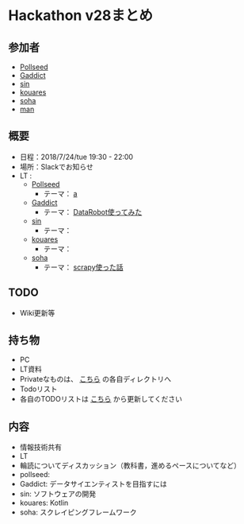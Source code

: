 # Hackathon v28まとめ

## 参加者
* [Pollseed](https://github.com/pollseed)
* [Gaddict](https://github.com/Gaddict)
* [sin](https://github.com/ogasawaraShinnosuke)
* [kouares](https://github.com/kouares)
* [soha](https://github.com/soha)
* [man](???)

## 概要
* 日程：2018/7/24/tue 19:30 - 22:00
* 場所：Slackでお知らせ
* LT : 
  * [Pollseed](https://github.com/pollseed)
    * テーマ： [a](a)
  * [Gaddict](https://github.com/Gaddict)
    * テーマ： [DataRobot使ってみた](https://github.com/gaddict)
  * [sin](https://github.com/ogasawaraShinnosuke)
    * テーマ： []()
  * [kouares](https://github.com/kouares)
    * テーマ： []()
  * [soha](https://github.com/soha)
    * テーマ： [scrapy使った話]()

## TODO
* Wiki更新等

## 持ち物
* PC
* LT資料
 * Privateなものは、 [こちら](https://github.com/ogasawaraShinnosuke/creator/tree/master/hackathon/users) の各自ディレクトリへ
* Todoリスト
 * 各自のTODOリストは [こちら](https://github.com/ogasawaraShinnosuke/creator/projects/2) から更新してください

## 内容
* 情報技術共有
* LT
* 輪読についてディスカッション（教科書，進めるペースについてなど）
* pollseed: 
* Gaddict: データサイエンティストを目指すには
* sin: ソフトウェアの開発
* kouares: Kotlin
* soha: スクレイピングフレームワーク
